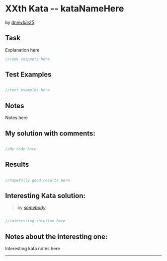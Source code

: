 # XXth Kata -- kataNameHere





by *[dnewbie25](https://www.codewars.com/users/dnewbie25)*


## Task

Explanation here

```js
//code snippets here

```


## Test Examples

```js

//test examples here


```


## Notes

Notes here

## My solution with comments:

```js

//My code here

```


## Results

```js

//hopefully good results here

```

## Interesting Kata solution:
> by *[somebody](https://example.com)*

```js

//interesting solution here

```

## Notes about the interesting one:

Interesting kata notes here

---
